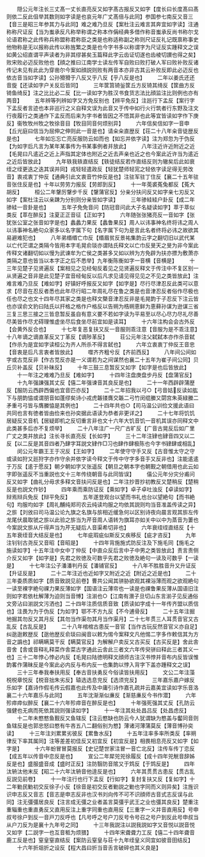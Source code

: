 <!-- { "loadSidebar": true } -->
　　隠公元年注长三丈髙一丈长直亮反又如字髙古报反又如字【度长曰长度髙曰髙则依二反此伹举其数则如字读是也哀元年广丈髙倍与此同】参国参七南反又音三【音三是昭三年参其力与此同】难之难乃旦反【案杜注云难言其奔宜如字读】注通称称尺证反【当为蚩承反凡称举称谓之称本作偁经典多借作称音蚩承反尚书称尔戈论语君称之此传称兵称盟称君称臣之类是也称适称副之称则尺证反礼记既禀称事史他物称是无以报称此传以称旌繁之类是也今字书多以称谓字为尺证反实踵释文之误如黄公绍直谓平声读者为非其缪甚矣玉篇释此字云齿证切遂也齿棱切讃也得之矣】败宋败必迈反败他也【顔之推曰江南学士读左传军自败曰败打破人军曰败补败反诸传记未见有此此为穿凿尔今案如顔説则败有两音本亦非古其云补败反即此必迈反也依古音当如字读】公孙猾猾于八反又乎八反【乎八反是也】
　　二年以姜氏还还音旋【还读如字户关反后皆同】
　　三年筐筥锜釡筐丘方反锜其绮反【筐曲方反锜鱼绮反】注之比比必二反【比一读如字为胜汉书食货志法比顔监注比则例也亦有两音】
　　五年辨等列辨如字又方免反别也【辨平免反】注廵行下孟反【案行字下孟反者言迹也本非巡行之义自释文误为此音又于传中如行火行筑者行东野及注文行夜履行之类通作下孟反而后来为字书者皆因之不悟其非也此等宜皆读如字作下庚反】衞牧牧州牧之牧徐音目【牧目同音何烦别异】
　　六年信矣信如字一音申【丘光庭曰信当为屈伸之伸则此一音是也】请籴籴直歴反【荘二十八年籴音徒歴反是也】
　　七年如忘忘亡亮反服防云如而也【如忘并依字读】注为郑忽为于伪反【为如字后凡言为某年某事传为书某事例者并放此】
　　八年注近许近附近之近【毛晃曰凡逺近之近上声指其定体也附近之近去声亲也近之也今案此近许当为逺近之近后皆放此】
　　九年轶我轶直结反【轶徒结反若作直结反则为辙矣后此如衰绖之绖更迭之迭其误并同】戎轻轻遣政反【轻犹楚师轻宨之轻依字读足得无劳改音】衷戎衷丁仲反【通典引此文衷音竹仲反是也】注驻军驻丁住反【襄二十五年驻音张住反是也】十年以劳劳力报反【劳郎到反】
　　十一年莵裘菟兔都反【菟大胡反】
　　桓公二年鞶厉鞶步千反【鞶蒲官反】分亲分扶问反又如字亲七刃反又如字【案杜注云以亲踈为分别则分亲皆如字读】
　　三年骖絓絓户卦反【成二年骖絓一音卦是也】
　　五年子免免音问【防冠音问此大子名疑读如字】萃于萃似类反【萃在醉反】注夏正正音征【正如字】
　　六年随张张猪亮反一音如字【张犹张公室之张音如字是也】蠡蠡力果反【蠡鲁果反】周人以讳事神名终将讳之周人以讳事神名絶句众家多以名字属下句【名字属下句为是言此名者终将必讳之故欲其易避难犯也】
　　八年弟缗缗亡巾反【缗眉贫反景祐集韵云字之翻切旧以武代某以亡代茫谓之类隔今皆用本字毛晃俞琰亦谓陆氏释文以亡巾反旻天之旻为非今案此传释文诸翻切如以慢为武谏牟为亡侯之类甚多又如以辨为方免辟为扶亦摽为敷萧亦类隔之意也皆当以本字正之后不悉举】九年衡陈衡如字一音横【音横是】
　　十三年见楚子见贤遍反【案相见之见经甸反着见之见贤遍反释文于传注中不复区别一从贤遍之音非是此见楚子宜音经甸反以后凡求见请见得见见之不见之类皆放此】注难言难乃旦反【难如字】好镇好呼报反又如字【如字是】尽行尽津忍反此类可以意求【尽音在忍反者悉也此年尽行昭二年周礼尽在鲁之类是也音津忍反者俗作尽极也任也尽之也文十四年尽其家之类是也释文槩音津忍反非是毛晃韵于子忍反下注云皆也亦误俞文豹曰陆氏以扞格之格作户格反以告朔为梏朔恵鲜为恵藓孙谋为逊谋三省三复三思三接之三皆息暂反虽自有意义要不若如字读为平易至以尽心尽力尽礼尽善尽美皆作尽尤碍理惟虚坐尽后食坐尽前宜如是读耳】
　　十六年注构会会古外反【会黄外反合也】
　　十七年复恶复扶又反一音服则乖注意【音服为是不乖注意】十八年谪之谪直革反又丁革反【谪陟革反】
　　荘公元年注父弑弑本亦作杀音弑【作杀为是宜如字读桓公为齐人所杀不得言弑也】
　　六年立衷衷丁仲反王音忠【音衷是后凡言衷者皆放此】
　　噬齐齐粗兮反【齐前西反】
　　八年间公间如字或古苋反非【作古苋反亦是一义谓若为之间谋然也襄二十五年为崔子间公同】贝丘贝补盖反【贝补昧反】
　　十年三鼓三息暂反又如字【如字是也后皆放此】
　　十一年注之难难乃旦反【难如字】
　　十四年注盘庚盘步丹反【盘蒲官反】
　　十九年强諌强其丈反【僖二年强谏音其良反是也】
　　二十一年西辟辟蒲歴反【服防云西辟西偏也宜音匹亦反】
　　二十二年招我以弓○【弓音姑反读如肱下与朋韵恊或谓朋音如蓬缪矣诗小戎虎韔镂膺交韔二弓竹闵绲縢又閟宫朱英緑縢二矛重弓弓皆与膺縢恊是其例也】
　　二十四年共也○【司马温公训俭文援此语曰共同也言有徳者皆由俭来也孙奕据此语读为恭者非更详之】
　　二十七年将饥饥居疑反又音机【居疑即机之反切重言非也文十六年大饥音饥一音机其误亦同释文中此类甚多后亦不复烦举】
　　二十八年注广一尺广古旷反【广音古晃反后如广里广丈之类并放此】注长寻长直亮反【长如字】
　　三十二年注肄也肄音四又以二反【以二反是其音四者乃肆字耳説文肄作□习也肆作肆极陈也今字书肄肆或相乱】
　　闵公元年霸王王于况反【王如字】
　　二年使守守手又反【古音惟太守之守或读如狩又廵狩字亦作守余并依字读今释文于传中守字多音手又反非也】注能逺逺于万反【逺于愿反】朝夕朝如字又张遥反【朝旦之朝本字也朝觐之朝借用也此云如字即张遥反不当重説也文十三年传绕朝音与此同皆误】
　　僖公元年分灾分甫问反又如字【曲礼分毋求多释文音扶问反是也】二年注抄晋抄初教反又楚稍反【楚稍反是也説文作钞】
　　四年乘而乘防证反【乘如字】卓子卓吐浊反【卓读如字】辩焉辩兵免反【辩平免反】
　　五年遂登观台以望而书礼也台以望絶句【而书絶句】均服均如字【周礼黼纯郑司农云纯读均服之均依其説则均当音准盖传读之异】之旂【刘攽曰司马温公论九旗之名旗与旂相近缓急何以区别诗夜向晨言观其旂左传龙尾伏晨取虢之旂以此验之旂当为芹音周人语转为旗耳亦如关中以中为蒸音为萋也今案説文旂从斤得声当为芹无疑后人音渠希切非也】
　　六年衰绖绖直结反【十五年衰绖音大结反是也】
　　七年疵瑕疵似斯反又疾移反【疵才咨反】
　　九年注钊钊古尧反又音昭【音昭是】
　　十四年背施施式防反注及下施毛同【施毛之施读如字】十五年注中女中丁仲反【中直众反后言中子中男之类皆放此】责言责侧介反又如字【如字是】先君之败徳及可数乎先君之败徳及絶句一读及可数乎【一读是】
　　十七年注公子潘潘判丹反【潘铺官反】
　　十八年不胜胜音升又升证反【升证反是】
　　二十二年注近也近如字又附近之近【附近之近是也】
　　二十三年委质质如字【质音致説见前卷】曹共公闻其骈胁欲观其裸浴薄而观之欲观絶句一读至裸字絶句祼力果反薄如字【国语注云薄帘也一读是也祼鲁果反薄从国语旧注则如字若依杜解薄为迫则当音愽】注湔也○【江南有濽子旦切山东言湔子见反通俗文旁沾曰湔説文污洒也】二十四年注质信质音致【质读如字成十一年传齐盟以质信也】注畏为为于伪反【为如字】鄂不不方九反【不今逋骨反】
　　二十五年注掘地掘其勿反又其月反【其勿当作渠勿其月当作渠月】二十七年贯三人耳贯音官又古乱反【古乱反是】
　　二十八年棺棺古患反一音官【当作古玩反然音官义亦自足】纠逖逖敕歴反【逖他歴反俞琰曰闽音以敕为惕今案释文凡他惕二字多作敕信其为方音之譌也】祁瞒瞒莫干反【瞒莫官反】为解解户卖反又古买反【古买反是】舍此舎音舍【舎或音释礼释菜作舎菜古字通此云舎此三者文六年传臾骈曰释此三者其义一也】三十二年悖心悖必内反【毛晃曰陆徳明释文顔师古注汉书悖并音布内反皆误惟韵畧作蒲昧反是今案此必内反与布内反一也集韵以悖入背字下盖亦踵释文之误】
　　三十三年奉我奉扶用反【奉古音扶勇反今俗读皆扶用反】
　　文公二年注藻棁棁章悦反【棁音拙朱劣反】辕选选息兖反【选须兖反】
　　三年嘉乐嘉户嫁反乐如字【嘉诗作假毛传云假嘉也此传及中庸引诗作嘉孔疏并云嘉美宜读如字乐音洛襄二十六年嘉乐与此同】
　　五年沈渐渐似亷反【渐慈亷反今书作潜】
　　六年殄瘁瘁似醉反【襄二十六年殄瘁音在醉反是也】
　　十年强死强其丈反【孔防云强健也无病而死依其説则强读如字】
　　十一年注其处处昌吕反【处昌虑反】
　　十二年未憗憗鱼觐反又鱼辖反【注云憗缺也防云今人犹谓缺为憗盖与齾同音则鱼辖反是也郭忠怒曰憗有牛吝五八二翻俗别为憗】薄诸河薄蒲莫反【薄音博孙奕读】
　　十三年注刘累累劣彼反【累鲁水反】
　　十五年注率多率所类反【率朔律反下率其属同】注等差差初佳反又初宜反【初宜反是】相畏相息亮反又如字【如字是】
　　十六年蚡冒冒莫报反【史记楚世家注冒一音亡北反】注传车传丁恋反【成五年以传音中恋反是也】
　　宣公二年犀兕兕徐履反【成十四年兕觥音辞姊反是也】盛服盛音成【盛时正反】注防翳防音隂又于鸩反【于鸩反是】
　　四年汰辀汰他末反【昭二十六年汰辀音他逹反是也】
　　六年其贯贯古患反【贯古乱反説见前卷】
　　十一年注行也行下孟反【行如字】复封复扶又反【复如字】十二年勦民勦初交反徐子小反【徐音是初交反者勦説之勦也字同而义则异矣】注旌识识申志反又音志【音志是申志反非也汉书刘向传不可不识顔师古音式志反误与此同】注无彊彊居良反【注言成无彊之业者盖言莫彊乎武王之业也彊其良反】楚重注重辎重也重直勇反又直用反注上重字同重也直用反【三重字一义并音直用反】号申叔号徐户到反一音戸刀反呼也【凡号呼之号户刀反号令号召之号户到反此号申叔当从户刀反为是襄十九年号之同】
　　十三年我説注以説我説如字又音悦以説音悦又如字【二説字一也互音秪为烦猥】
　　十四年宋聋聋力工反【僖二十四年聋音鹿工反是也】窒皇窒直结反【案防云窒皇与荘十九年绖皇义同宜如彼音田结反】
　　十六年折爼折之设反【程大昌曰折当音舌言破碎也其义良是】
